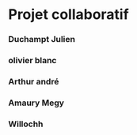 # Projet collaboratif 



### Duchampt Julien 

### olivier blanc

### Arthur andré 

### Amaury Megy

### Willochh
